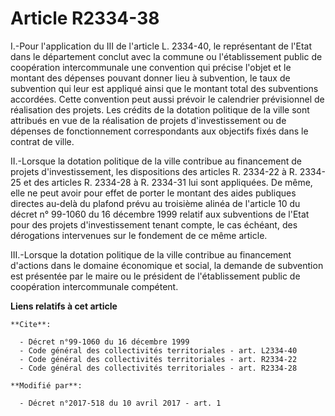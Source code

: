 # Article R2334-38

I.-Pour l'application du III de l'article L. 2334-40, le représentant de l'Etat dans le département conclut avec la commune
ou l'établissement public de coopération intercommunale une convention qui précise l'objet et le montant des dépenses pouvant
donner lieu à subvention, le taux de subvention qui leur est appliqué ainsi que le montant total des subventions accordées.
Cette convention peut aussi prévoir le calendrier prévisionnel de réalisation des projets. Les crédits de la dotation
politique de la ville sont attribués en vue de la réalisation de projets d'investissement ou de dépenses de fonctionnement
correspondants aux objectifs fixés dans le contrat de ville.

II.-Lorsque la dotation politique de la ville contribue au financement de projets d'investissement, les dispositions des
articles R. 2334-22 à R. 2334-25 et des articles R. 2334-28 à R. 2334-31 lui sont appliquées. De même, elle ne peut avoir
pour effet de porter le montant des aides publiques directes au-delà du plafond prévu au troisième alinéa de l'article 10 du
décret n° 99-1060 du 16 décembre 1999 relatif aux subventions de l'Etat pour des projets d'investissement tenant compte, le
cas échéant, des dérogations intervenues sur le fondement de ce même article.

III.-Lorsque la dotation politique de la ville contribue au financement d'actions dans le domaine économique et social, la
demande de subvention est présentée par le maire ou le président de l'établissement public de coopération intercommunale
compétent.

**Liens relatifs à cet article**

	**Cite**:

	  - Décret n°99-1060 du 16 décembre 1999
	  - Code général des collectivités territoriales - art. L2334-40
	  - Code général des collectivités territoriales - art. R2334-22
	  - Code général des collectivités territoriales - art. R2334-28

	**Modifié par**:

	  - Décret n°2017-518 du 10 avril 2017 - art. 1
